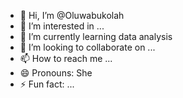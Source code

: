 - 👋 Hi, I’m @Oluwabukolah
- 👀 I’m interested in ...
- 🌱 I’m currently learning data analysis 
- 💞️ I’m looking to collaborate on ...
- 📫 How to reach me ...
- 😄 Pronouns: She
- ⚡ Fun fact: ...

<!---
Oluwabukolah/Oluwabukolah is a ✨ special ✨ repository because its `README.md` (this file) appears on your GitHub profile.
You can click the Preview link to take a look at your changes.
--->
